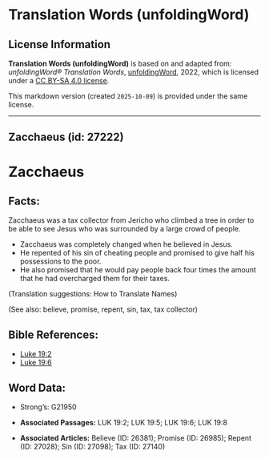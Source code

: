 # Translation Words (unfoldingWord)

## License Information

**Translation Words (unfoldingWord)** is based on and adapted from: _unfoldingWord® Translation Words_, [unfoldingWord](https://unfoldingword.org/utw), 2022, which is licensed under a [CC BY-SA 4.0 license](https://creativecommons.org/licenses/by-sa/4.0/legalcode.en).

This markdown version (created `2025-10-09`) is provided under the same license.



--------------------------------

## Zacchaeus (id: 27222)

Zacchaeus
=========

Facts:
------

Zacchaeus was a tax collector from Jericho who climbed a tree in order to be able to see Jesus who was surrounded by a large crowd of people.

* Zacchaeus was completely changed when he believed in Jesus.
* He repented of his sin of cheating people and promised to give half his possessions to the poor.
* He also promised that he would pay people back four times the amount that he had overcharged them for their taxes.

(Translation suggestions: How to Translate Names)

(See also: believe, promise, repent, sin, tax, tax collector)

Bible References:
-----------------

* [Luke 19:2](https://ref.ly/Luke19:2)
* [Luke 19:6](https://ref.ly/Luke19:6)

Word Data:
----------

* Strong’s: G21950

* **Associated Passages:** LUK 19:2; LUK 19:5; LUK 19:6; LUK 19:8
* **Associated Articles:** Believe (ID: 26381); Promise (ID: 26985); Repent (ID: 27028); Sin (ID: 27098); Tax (ID: 27140)

